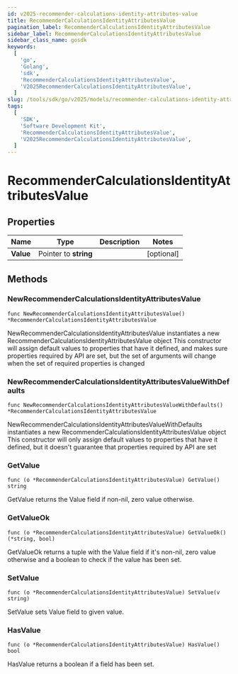 ```yaml
---
id: v2025-recommender-calculations-identity-attributes-value
title: RecommenderCalculationsIdentityAttributesValue
pagination_label: RecommenderCalculationsIdentityAttributesValue
sidebar_label: RecommenderCalculationsIdentityAttributesValue
sidebar_class_name: gosdk
keywords:
  [
    'go',
    'Golang',
    'sdk',
    'RecommenderCalculationsIdentityAttributesValue',
    'V2025RecommenderCalculationsIdentityAttributesValue',
  ]
slug: /tools/sdk/go/v2025/models/recommender-calculations-identity-attributes-value
tags:
  [
    'SDK',
    'Software Development Kit',
    'RecommenderCalculationsIdentityAttributesValue',
    'V2025RecommenderCalculationsIdentityAttributesValue',
  ]
---
```


# RecommenderCalculationsIdentityAttributesValue

## Properties

| Name      | Type                  | Description | Notes      |
| --------- | --------------------- | ----------- | ---------- |
| **Value** | Pointer to **string** |             | [optional] |

## Methods

### NewRecommenderCalculationsIdentityAttributesValue

`func NewRecommenderCalculationsIdentityAttributesValue() *RecommenderCalculationsIdentityAttributesValue`

NewRecommenderCalculationsIdentityAttributesValue instantiates a new RecommenderCalculationsIdentityAttributesValue object This constructor will assign default values to properties that have it defined, and makes sure properties required by API are set, but the set of arguments will change when the set of required properties is changed

### NewRecommenderCalculationsIdentityAttributesValueWithDefaults

`func NewRecommenderCalculationsIdentityAttributesValueWithDefaults() *RecommenderCalculationsIdentityAttributesValue`

NewRecommenderCalculationsIdentityAttributesValueWithDefaults instantiates a new RecommenderCalculationsIdentityAttributesValue object This constructor will only assign default values to properties that have it defined, but it doesn't guarantee that properties required by API are set

### GetValue

`func (o *RecommenderCalculationsIdentityAttributesValue) GetValue() string`

GetValue returns the Value field if non-nil, zero value otherwise.

### GetValueOk

`func (o *RecommenderCalculationsIdentityAttributesValue) GetValueOk() (*string, bool)`

GetValueOk returns a tuple with the Value field if it's non-nil, zero value otherwise and a boolean to check if the value has been set.

### SetValue

`func (o *RecommenderCalculationsIdentityAttributesValue) SetValue(v string)`

SetValue sets Value field to given value.

### HasValue

`func (o *RecommenderCalculationsIdentityAttributesValue) HasValue() bool`

HasValue returns a boolean if a field has been set.
